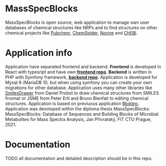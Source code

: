 # MassSpecBlocks
MassSpecBlocks is open source, web application to manage own user databases of chemical structures like NRPs and to find structures on other chemical projects like [Pubchem](https://pubchem.ncbi.nlm.nih.gov), [ChemSpider](http://www.chemspider.com), [Norine](https://bioinfo.lifl.fr/norine/) and [ChEBI](https://www.ebi.ac.uk/chebi/downloadsForward.do).

# Application info
Application have separated frontend and backend. **Frontend** is developed in React with typesript and have own **[frontend repo](https://github.com/privrja/thesis-frontend-react)**. **Backend** is written in PHP with Symfony framework, **[backend repo](https://github.com/privrja/thesis)**. Application is developed for Mysql 8 /MariaDB 10, but when using symfony you can create your own migrations for other database. Application uses many other libraries like [SmilesDrawer](https://github.com/privrja/smilesDrawer) from Daniel Probst to draw chemical structures from SMILES frromat or JSME from Peter Ertl and Bruno Bienfait to editing chemical structures. Application is based on previuous application [Bbdgnc](https://github.com/privrja/bbdgnc). Application was devoloped within the diploma thesis MassSpecBlocks: MassSpecBlocks: Database of Sequences and Building Blocks of Microbial Metabolites for Mass Spectra Analysis, Jan Přívratský, FIT CTU Prague, 2021.

# Documentation
TODO all documentation and detailed description should be in this repo.
